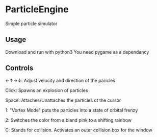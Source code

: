 # ParticleEngine
Simple particle simulator

## Usage
Download and run with python3
You need pygame as a dependancy

## Controls

←↑→↓: Adjust velocity and direction of the paricles

Click: Spawns an explosion of particles

Space: Attaches/Unattaches the particles ot the cursor

1: "Vortex Mode" puts the particles into a state of orbital frenzy

2: Switches the color from a bland pink to a shifting rainbow 

C: Stands for collision. Activates an outer collision box for the window
